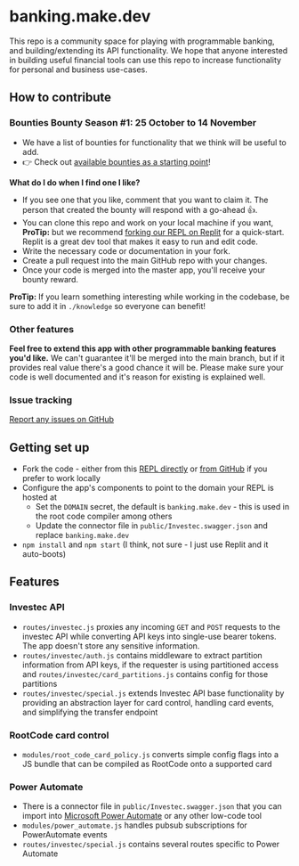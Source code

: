 # banking.make.dev

This repo is a community space for playing with programmable banking, and building/extending its API functionality. We hope that anyone interested in building useful financial tools can use this repo to increase functionality for personal and business use-cases.


## How to contribute

### Bounties **Bounty Season #1: 25 October to 14 November**

- We have a list of bounties for functionality that we think will be useful to add.
- 👉 Check out [available bounties as a starting point](https://github.com/programmable-banking-community/banking.make/issues?q=is%3Aissue+is%3Aopen+label%3Abounty)!

__What do I do when I find one I like?__
- If you see one that you like, comment that you want to claim it. The person that created the bounty will respond with a go-ahead 👍.
- You can clone this repo and work on your local machine if you want, __ProTip:__ but we recommend [forking our REPL on Replit](https://replit.com/@OfferZenMake/programmable-banking) for a quick-start. Replit is a great dev tool that makes it easy to run and edit code.
- Write the necessary code or documentation in your fork.
- Create a pull request into the main GitHub repo with your changes.
- Once your code is merged into the master app, you'll receive your bounty reward.

__ProTip:__ If you learn something interesting while working in the codebase, be sure to add it in `./knowledge` so everyone can benefit!


### Other features

**Feel free to extend this app with other programmable banking features you'd like.** We can't guarantee it'll be merged into the main branch, but if it provides real value there's a good chance it will be. Please make sure your code is well documented and it's reason for existing is explained well.

### Issue tracking
[Report any issues on GitHub](https://github.com/programmable-banking-community/banking.make/issues/new)


## Getting set up
- Fork the code - either from this [REPL directly](https://replit.com/@OfferZenMake/programmable-banking) or [from GitHub](http://github.com/programmable-banking-community/banking.make/issues/new) if you prefer to work locally
- Configure the app's components to point to the domain your REPL is hosted at
  - Set the `DOMAIN` secret, the default is `banking.make.dev` - this is used in the root code compiler among others
  - Update the connector file in `public/Investec.swagger.json` and replace `banking.make.dev`
- `npm install` and `npm start` (I think, not sure - I just use Replit and it auto-boots)


## Features

### Investec API
- `routes/investec.js` proxies any incoming `GET` and `POST` requests to the investec API while converting API keys into single-use bearer tokens. The app doesn't store any sensitive information.
- `routes/investec/auth.js` contains middleware to extract partition information from API keys, if the requester is using partitioned access and `routes/investec/card_partitions.js` contains config for those partitions
- `routes/investec/special.js` extends Investec API base functionality by providing an abstraction layer for card control, handling card events, and simplifying the transfer endpoint


### RootCode card control
- `modules/root_code_card_policy.js` converts simple config flags into a JS bundle that can be compiled as RootCode onto a supported card


### Power Automate
- There is a connector file in `public/Investec.swagger.json` that you can import into [Microsoft Power Automate](https://make.powerautomate.com) or any other low-code tool
- `modules/power_automate.js` handles pubsub subscriptions for PowerAutomate events
- `routes/investec/special.js` contains several routes specific to Power Automate




